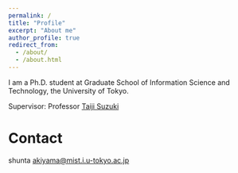 ```yaml
---
permalink: /
title: "Profile"
excerpt: "About me"
author_profile: true
redirect_from: 
  - /about/
  - /about.html
---
```


I am a Ph.D. student at Graduate School of Information Science and Technology, the University of Tokyo. 

Supervisor: Professor [Taiji Suzuki](http://ibis.t.u-tokyo.ac.jp/suzuki/)

Contact
========
shunta akiyama@mist.i.u-tokyo.ac.jp
